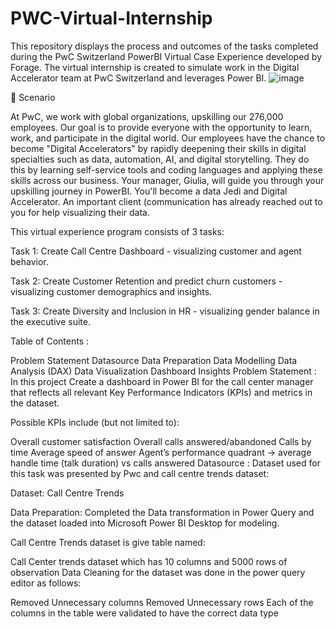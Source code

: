 # PWC-Virtual-Internship
This repository displays the process and outcomes of the tasks completed during the PwC Switzerland PowerBI Virtual Case Experience developed by Forage. The virtual internship is created to simulate work in the Digital Accelerator team at PwC Switzerland and leverages Power BI.
![image](https://github.com/Nasil1234/PWC-Virtual-Internship/assets/122611712/c6d605d9-fa22-4a62-8174-1164f2184736)

📌 Scenario

At PwC, we work with global organizations, upskilling our 276,000 employees. Our goal is to provide everyone with the opportunity to learn, work, and participate in the digital world. Our employees have the chance to become "Digital Accelerators" by rapidly deepening their skills in digital specialties such as data, automation, AI, and digital storytelling. They do this by learning self-service tools and coding languages and applying these skills across our business. Your manager, Giulia, will guide you through your upskilling journey in PowerBI. You'll become a data Jedi and Digital Accelerator. An important client (communication has already reached out to you for help visualizing their data.

This virtual experience program consists of 3 tasks:

Task 1: Create Call Centre Dashboard - visualizing customer and agent behavior.

Task 2: Create Customer Retention and predict churn customers - visualizing customer demographics and insights.

Task 3: Create Diversity and Inclusion in HR - visualizing gender balance in the executive suite.

Table of Contents :

Problem Statement
Datasource
Data Preparation
Data Modelling
Data Analysis (DAX)
Data Visualization Dashboard
Insights
Problem Statement :
In this project Create a dashboard in Power BI for the call center manager that reflects all relevant Key Performance Indicators (KPIs) and metrics in the dataset.

Possible KPIs include (but not limited to):

Overall customer satisfaction
Overall calls answered/abandoned
Calls by time
Average speed of answer
Agent’s performance quadrant -> average handle time (talk duration) vs calls answered
Datasource :
Dataset used for this task was presented by Pwc and call centre trends dataset:

Dataset: Call Centre Trends

Data Preparation:
Completed the Data transformation in Power Query and the dataset loaded into Microsoft Power BI Desktop for modeling.

Call Centre Trends dataset is give table named:

Call Center trends dataset which has 10 columns and 5000 rows of observation
Data Cleaning for the dataset was done in the power query editor as follows:

Removed Unnecessary columns
Removed Unnecessary rows
Each of the columns in the table were validated to have the correct data type
